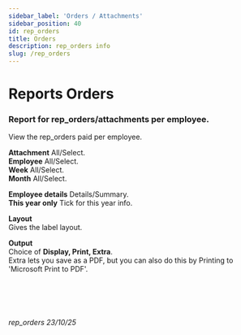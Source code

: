```yaml
---
sidebar_label: 'Orders / Attachments'
sidebar_position: 40
id: rep_orders
title: Orders
description: rep_orders info
slug: /rep_orders
---
```


# Reports Orders

### Report for rep_orders/attachments per employee.

View the rep_orders paid per employee.  

**Attachment** All/Select.  
**Employee** All/Select.  
**Week** All/Select.  
**Month** All/Select.  

**Employee details** Details/Summary.  
**This year only** Tick for this year info.  

**Layout**  
Gives the label layout.

**Output**  
Choice of **Display, Print, Extra**.  
Extra lets you save as a PDF, but you can also do this by Printing to 'Microsoft Print to PDF'.
<br/>
<br/>
<br/>
<br/>
<br/>
###### rep_orders 23/10/25